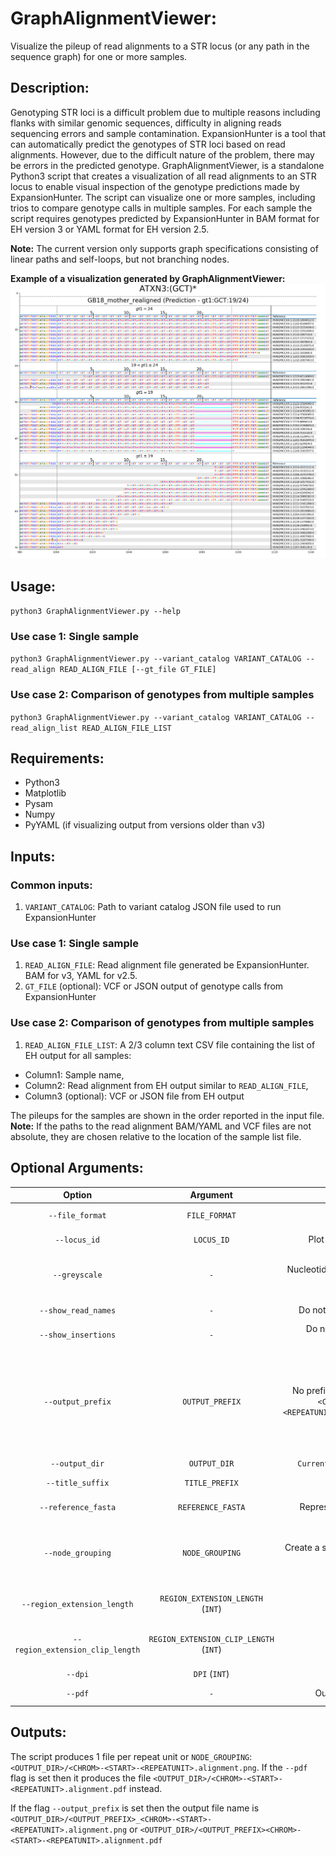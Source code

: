# GraphAlignmentViewer:
Visualize the pileup of read alignments to a STR locus (or any path in the sequence graph) for one or more samples.
## Description:
  Genotyping STR loci is a difficult problem due to multiple reasons including flanks with similar genomic sequences, difficulty in aligning reads sequencing errors and sample contamination. ExpansionHunter is a tool that can automatically predict the genotypes of STR loci based on read alignments. However, due to the difficult nature of the problem, there may be errors in the predicted genotype. GraphAlignmentViewer, is a standalone Python3 script that creates a visualization of all read alignments to an STR locus to enable visual inspection of the genotype predictions made by ExpansionHunter. The script can visualize one or more samples, including trios to compare genotype calls in multiple samples. For each sample the script requires genotypes predicted by ExpansionHunter in BAM format for EH version 3 or YAML format for EH version 2.5.

**Note:** The current version only supports graph specifications consisting of linear paths and self-loops, but not branching nodes.

**Example of a visualization generated by GraphAlignmentViewer:**
![Sample image](/images/GB18_mother.png)

## Usage:
`python3 GraphAlignmentViewer.py --help`
### Use case 1: Single sample
`python3 GraphAlignmentViewer.py --variant_catalog VARIANT_CATALOG --read_align READ_ALIGN_FILE [--gt_file GT_FILE]`
### Use case 2: Comparison of genotypes from multiple samples
`python3 GraphAlignmentViewer.py --variant_catalog VARIANT_CATALOG --read_align_list READ_ALIGN_FILE_LIST`
## Requirements:
* Python3
* Matplotlib
* Pysam
* Numpy
* PyYAML (if visualizing output from versions older than v3)
## Inputs:
### Common inputs:
1. `VARIANT_CATALOG`: Path to variant catalog JSON file used to run ExpansionHunter
### Use case 1: Single sample
1. `READ_ALIGN_FILE`: Read alignment file generated be ExpansionHunter. BAM for v3, YAML for v2.5.
2. `GT_FILE` (optional): VCF or JSON output of genotype calls from ExpansionHunter
### Use case 2: Comparison of genotypes from multiple samples
1. `READ_ALIGN_FILE_LIST`: A 2/3 column text CSV file containing the list of EH output for all samples:
* Column1: Sample name,
* Column2: Read alignment from EH output similar to `READ_ALIGN_FILE`,
* Column3 (optional): VCF or JSON file from EH output

The pileups for the samples are shown in the order reported in the input file.  
**Note:** If the paths to the read alignment BAM/YAML and VCF files are not absolute, they are chosen relative to the location of the sample list file.


## Optional Arguments:
| Option | Argument | Default | Description |
|:--:|:--:|:--:|:--|
|`--file_format` | `FILE_FORMAT` | `v3` | Format of read alignments from EH. [`v3`: BAM, `v2.5`: YAML] |
|`--locus_id` | `LOCUS_ID` | Plot pileups for all loci | Comma-separated list of locus IDs for which to plot pileup |
|`--greyscale` | `-`      | Nucleotides colored in IGV color scheme | Show nucleotides in greyscale: high quality match - black, low quality match - grey, mismatch - red |
|`--show_read_names` | `-` | Do not display read names | Display read names next to the read alignment |
|`--show_insertions` | `-` | Do not display inserted sequences | Display full sequences of insertions |
|`--output_prefix` | `OUTPUT_PREFIX` | No prefix. Output filename(s): `<CHROM>-<START>-<REPEATUNIT>.alignment.png`(`.pdf`) | Prefix of output file. Output filename(s): `<OUTPUT_PREFIX>_<CHROM>-<START>-<REPEATUNIT>.alignment.png`(`.pdf`) corresponding to the position of the first repeat unit in the node grouping. If node grouping is `NONE` or `ALL`, then position corresponds to the first repeat unit in the locus. |
|`--output_dir` | `OUTPUT_DIR` | `Current working directory` | Output directory |
|`--title_suffix` | `TITLE_PREFIX` | "" | Prefix text to be appended to title of the plot |
|`--reference_fasta` | `REFERENCE_FASTA` | Represent flanks with 'N's | Indexed FASTA file for reference sequence |
|`--node_grouping` | `NODE_GROUPING` | Create a separate image for each repeat unit | Comma-separated list of node indices (left flank=`0`) to group and sort reads by genotype. `NONE`: sort reads only by position, `ALL`: group by all repeat nodes from left to right. |
|`--region_extension_length` | `REGION_EXTENSION_LENGTH` (`INT`) | `1000` | Size of nodes flanking the region structure used for generating the read alignments |
|`--region_extension_clip_length` | `REGION_EXTENSION_CLIP_LENGTH` (`INT`) | `20` | Number of basepairs of flanking regions to display. `-1`: Infer from maximum span of reads overlapping the locus. |
| `--dpi` | `DPI` (`INT`) | `100` | Resolution of output PNG image |
| `--pdf` | `-` | Output PNG image | Output PDF vector graphics image instead of PNG |




## Outputs:
The script produces 1 file per repeat unit or `NODE_GROUPING`: `<OUTPUT_DIR>/<CHROM>-<START>-<REPEATUNIT>.alignment.png`. If the `--pdf` flag is set then it produces the file `<OUTPUT_DIR>/<CHROM>-<START>-<REPEATUNIT>.alignment.pdf` instead.

If the flag `--output_prefix` is set then the output file name is `<OUTPUT_DIR>/<OUTPUT_PREFIX>_<CHROM>-<START>-<REPEATUNIT>.alignment.png` or `<OUTPUT_DIR>/<OUTPUT_PREFIX><CHROM>-<START>-<REPEATUNIT>.alignment.pdf` 
